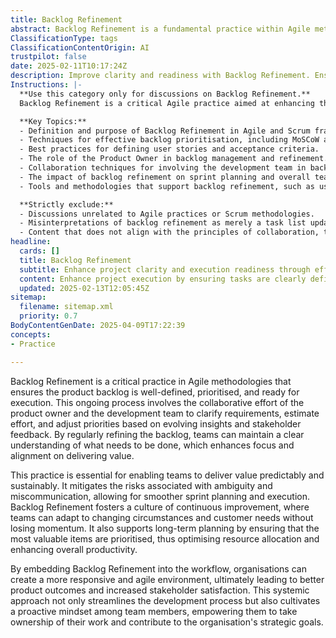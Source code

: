 ```yaml
---
title: Backlog Refinement
abstract: Backlog Refinement is a fundamental practice within Agile methodologies that focuses on ensuring the product backlog is clearly defined, prioritised, and prepared for execution. Originating from the need for effective collaboration between product owners and development teams, this ongoing process involves clarifying requirements, estimating effort, and adjusting priorities based on evolving insights and stakeholder feedback. The importance of Backlog Refinement lies in its ability to enhance focus and alignment on delivering value, thereby enabling teams to deliver outcomes predictably and sustainably. By regularly refining the backlog, teams can reduce risks associated with ambiguity and miscommunication, facilitating smoother sprint planning and execution. This practice promotes a culture of continuous improvement, allowing teams to adapt to changing circumstances and customer needs while maintaining momentum. Additionally, it supports long-term planning by prioritising the most valuable items, optimising resource allocation, and enhancing overall productivity. By integrating Backlog Refinement into their workflows, organisations can foster a more responsive and agile environment, leading to improved product outcomes and greater stakeholder satisfaction. This systemic approach not only streamlines the development process but also encourages a proactive mindset among team members, empowering them to take ownership of their work and align with the organisation's strategic objectives.
ClassificationType: tags
ClassificationContentOrigin: AI
trustpilot: false
date: 2025-02-11T10:17:24Z
description: Improve clarity and readiness with Backlog Refinement. Ensure work is well-defined, prioritised, and ready for execution.
Instructions: |-
  **Use this category only for discussions on Backlog Refinement.**  
  Backlog Refinement is a critical Agile practice aimed at enhancing the clarity, prioritisation, and readiness of items in the product backlog. This process ensures that the team has a well-defined understanding of upcoming work, allowing for efficient planning and execution in future sprints.

  **Key Topics:**
  - Definition and purpose of Backlog Refinement in Agile and Scrum frameworks.
  - Techniques for effective backlog prioritisation, including MoSCoW and Weighted Shortest Job First (WSJF).
  - Best practices for defining user stories and acceptance criteria.
  - The role of the Product Owner in backlog management and refinement.
  - Collaboration techniques for involving the development team in backlog discussions.
  - The impact of backlog refinement on sprint planning and overall team productivity.
  - Tools and methodologies that support backlog refinement, such as user story mapping and estimation techniques.

  **Strictly exclude:**
  - Discussions unrelated to Agile practices or Scrum methodologies.
  - Misinterpretations of backlog refinement as merely a task list update or administrative function.
  - Content that does not align with the principles of collaboration, transparency, and iterative improvement inherent in Agile philosophy.
headline:
  cards: []
  title: Backlog Refinement
  subtitle: Enhance project clarity and execution readiness through effective prioritisation and definition of tasks in your workflow.
  content: Enhance project execution by ensuring tasks are clearly defined, prioritised, and ready for implementation. Posts should explore techniques for effective task management, prioritisation frameworks, stakeholder engagement, and the impact of well-structured workflows on team performance and delivery outcomes.
  updated: 2025-02-13T12:05:45Z
sitemap:
  filename: sitemap.xml
  priority: 0.7
BodyContentGenDate: 2025-04-09T17:22:39
concepts:
- Practice

---
```

Backlog Refinement is a critical practice in Agile methodologies that ensures the product backlog is well-defined, prioritised, and ready for execution. This ongoing process involves the collaborative effort of the product owner and the development team to clarify requirements, estimate effort, and adjust priorities based on evolving insights and stakeholder feedback. By regularly refining the backlog, teams can maintain a clear understanding of what needs to be done, which enhances focus and alignment on delivering value.

This practice is essential for enabling teams to deliver value predictably and sustainably. It mitigates the risks associated with ambiguity and miscommunication, allowing for smoother sprint planning and execution. Backlog Refinement fosters a culture of continuous improvement, where teams can adapt to changing circumstances and customer needs without losing momentum. It also supports long-term planning by ensuring that the most valuable items are prioritised, thus optimising resource allocation and enhancing overall productivity.

By embedding Backlog Refinement into the workflow, organisations can create a more responsive and agile environment, ultimately leading to better product outcomes and increased stakeholder satisfaction. This systemic approach not only streamlines the development process but also cultivates a proactive mindset among team members, empowering them to take ownership of their work and contribute to the organisation's strategic goals.

